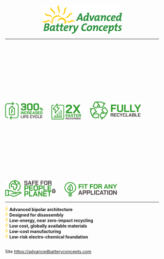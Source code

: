 <!-- markdownlint-disable MD033 MD041 MD024 -->
<div align="center">

<img src="../assets/abc-logo.png" alt="logo"/>

</div>

---
<!-- markdownlint-disable MD045 -->
<img
  alt="300% increased life cycle"
  src="../assets/0_increased_life_cycle.png"
  width="124"
/>
<img height="250" hspace="10"/>
<img
  src="../assets/1_faster_recharging.png"
  alt="2X faster recharging"
  width="97"
/>
<img height="250" hspace="10"/>
<img
  src="../assets/2_recyclable.png"
  alt="fully recyclable"
  width="169"
  style="padding-top:10px;"
/>
<img height="250" hspace="10"/>
<img
  alt="safe for people & planet"
  src="../assets/3_safe.png"
  width="166"
/>
<img height="250" hspace="10"/>
<img
  alt="fit for any application"
  src="../assets/4_any_application.png"
  width="173"
/>
<!-- markdownlint-enable MD045 -->
---

<div>
  <img alt="list-bullet" src="../assets/list-bolt.png" height="15" />
  <b>Advanced bipolar architecture</b>
</div>

<div>
  <img alt="list-bullet" src="../assets/list-bolt.png" height="15" />
  <b>Designed for disassembly</b>
</div>

<div>
  <img alt="list-bullet" src="../assets/list-bolt.png" height="15" />
  <b>Low-energy, near zero-impact recycling</b>
</div>

<div>
  <img alt="list-bullet" src="../assets/list-bolt.png" height="15" />
  <b>Low cost, globally available materials</b>
</div>

<div>
  <img alt="list-bullet" src="../assets/list-bolt.png" height="15" />
  <b>Low-cost manufacturing</b>
</div>

<div>
  <img alt="list-bullet" src="../assets/list-bolt.png" height="15" />
  <b>Low-risk electro-chemical foundation</b>
</div>

<br>

Site <https://advancedbatteryconcepts.com>

